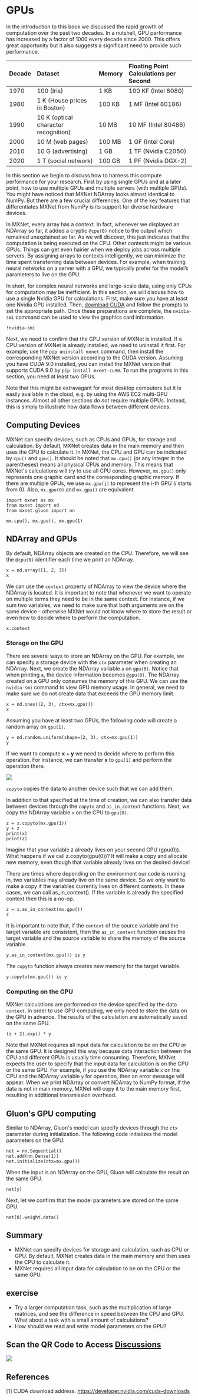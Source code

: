 # GPUs

In the introduction to this book we discussed the rapid growth of computation over the past two decades. In a nutshell, GPU performance has increased by a factor of 1000 every decade since 2000. This offers great opportunity but it also suggests a significant need to provide such performance. 

|Decade|Dataset|Memory|Floating Point Calculations per Second|
|:--|:-|:-|:-|
|1970|100 (Iris)|1 KB|100 KF (Intel 8080)|
|1980|1 K (House prices in Boston)|100 KB|1 MF (Intel 80186)|
|1990|10 K (optical character recognition)|10 MB|10 MF (Intel 80486)|
|2000|10 M (web pages)|100 MB|1 GF (Intel Core)|
|2010|10 G (advertising)|1 GB|1 TF (Nvidia C2050)|
|2020|1 T (social network)|100 GB|1 PF (Nvidia DGX-2)|

In this section we begin to discuss how to harness this compute performance for your research. First by using single GPUs and at a later point, how to use multiple GPUs and multiple servers (with multiple GPUs). You might have noticed that MXNet NDArray looks almost identical to NumPy. But there are a few crucial differences. One of the key features that differentiates MXNet from NumPy is its support for diverse hardware devices.

In MXNet, every array has a context. In fact, whenever we displayed an NDArray so far, it added a cryptic `@cpu(0)` notice to the output which remained unexplained so far. As we will discover, this just indicates that the computation is being executed on the CPU. Other contexts might be various GPUs. Things can get even hairier when we deploy jobs across multiple servers. By assigning arrays to contexts intelligently, we can minimize the time spent transferring data between devices. For example, when training neural networks on a server with a GPU, we typically prefer for the model’s parameters to live on the GPU. 

In short, for complex neural networks and large-scale data, using only CPUs for computation may be inefficient. In this section, we will discuss how to use a single Nvidia GPU for calculations. First, make sure you have at least one Nvidia GPU installed. Then, [download CUDA](https://developer.nvidia.com/cuda-downloads) and follow the prompts to set the appropriate path. Once these preparations are complete, the `nvidia-smi` command can be used to view the graphics card information.

```{.python .input  n=1}
!nvidia-smi
```

Next, we need to confirm that the GPU version of MXNet is installed. If a CPU version of MXNet is already installed, we need to uninstall it first. For example, use the `pip uninstall mxnet` command, then install the corresponding MXNet version according to the CUDA version. Assuming you have CUDA 9.0 installed, you can install the MXNet version that supports CUDA 9.0 by `pip install mxnet-cu90`. To run the programs in this section, you need at least two GPUs.

Note that this might be extravagant for most desktop computers but it is easily available in the cloud, e.g. by using the AWS EC2 multi-GPU instances. Almost all other sections do *not* require multiple GPUs. Instead, this is simply to illustrate how data flows between different devices. 

## Computing Devices

MXNet can specify devices, such as CPUs and GPUs, for storage and calculation. By default, MXNet creates data in the main memory and then uses the CPU to calculate it. In MXNet, the CPU and GPU can be indicated by `cpu()` and `gpu()`. It should be noted that `mx.cpu()` (or any integer in the parentheses) means all physical CPUs and memory. This means that MXNet's calculations will try to use all CPU cores. However, `mx.gpu()` only represents one graphic card and the corresponding graphic memory. If there are multiple GPUs, we use `mx.gpu(i)` to represent the $i$-th GPU ($i$ starts from 0). Also, `mx.gpu(0)` and `mx.gpu()` are equivalent.

```{.python .input}
import mxnet as mx
from mxnet import nd
from mxnet.gluon import nn

mx.cpu(), mx.gpu(), mx.gpu(1)
```

## NDArray and GPUs

By default, NDArray objects are created on the CPU. Therefore, we will see the `@cpu(0)` identifier each time we print an NDArray.

```{.python .input  n=4}
x = nd.array([1, 2, 3])
x
```

We can use the `context` property of NDArray to view the device where the NDArray is located. It is important to note that whenever we want to operate on multiple terms they need to be in the same context. For instance, if we sum two variables, we need to make sure that both arguments are on the same device - otherwise MXNet would not know where to store the result or even how to decide where to perform the computation. 

```{.python .input}
x.context
```

### Storage on the GPU

There are several ways to store an NDArray on the GPU. For example, we can specify a storage device with the `ctx` parameter when creating an NDArray. Next, we create the NDArray variable `a` on `gpu(0)`. Notice that when printing `a`, the device information becomes `@gpu(0)`. The NDArray created on a GPU only consumes the memory of this GPU. We can use the `nvidia-smi` command to view GPU memory usage. In general, we need to make sure we do not create data that exceeds the GPU memory limit.

```{.python .input  n=5}
x = nd.ones((2, 3), ctx=mx.gpu())
x
```

Assuming you have at least two GPUs, the following code will create a random array on `gpu(1)`.

```{.python .input}
y = nd.random.uniform(shape=(2, 3), ctx=mx.gpu(1))
y
```

If we want to compute $\mathbf{x} + \mathbf{y}$ we need to decide where to perform this operation. For instance, we can transfer $\mathbf{x}$ to `gpu(1)` and perform the operation there. 

![](../img/copyto.svg)

`copyto` copies the data to another device such that we can add them. 

In addition to that specified at the time of creation, we can also transfer data between devices through the `copyto` and `as_in_context` functions. Next, we copy the NDArray variable `x` on the CPU to `gpu(0)`.

```{.python .input  n=7}
z = x.copyto(mx.gpu(1))
y + z
print(x)
print(z)
```

Imagine that your variable z already lives on your second GPU (gpu(0)). What happens if we call z.copyto(gpu(0))? It will make a copy and allocate new memory, even though that variable already lives on the desired device!

There are times where depending on the environment our code is running in, two variables may already live on the same device. So we only want to make a copy if the variables currently lives on different contexts. In these cases, we can call as_in_context(). If the variable is already the specified context then this is a no-op.

```{.python .input}
z = x.as_in_context(mx.gpu())
z
```

It is important to note that, if the `context` of the source variable and the target variable are consistent, then the `as_in_context` function causes the target variable and the source variable to share the memory of the source variable.

```{.python .input  n=8}
y.as_in_context(mx.gpu()) is y
```

The `copyto` function always creates new memory for the target variable.

```{.python .input}
y.copyto(mx.gpu()) is y
```

### Computing on the GPU

MXNet calculations are performed on the device specified by the data `context`. In order to use GPU computing, we only need to store the data on the GPU in advance. The results of the calculation are automatically saved on the same GPU.

```{.python .input  n=9}
(z + 2).exp() * y
```

Note that MXNet requires all input data for calculation to be on the CPU or the same GPU. It is designed this way because data interaction between the CPU and different GPUs is usually time consuming. Therefore, MXNet expects the user to specify that the input data for calculation is on the CPU or the same GPU. For example, if you use the NDArray variable `x` on the CPU and the NDArray variable `y` for operation, then an error message will appear. When we print NDArray or convert NDArray to NumPy format, if the data is not in main memory, MXNet will copy it to the main memory first, resulting in additional transmission overhead.

## Gluon's GPU computing

Similar to NDArray, Gluon's model can specify devices through the `ctx` parameter during initialization. The following code initializes the model parameters on the GPU.

```{.python .input  n=12}
net = nn.Sequential()
net.add(nn.Dense(1))
net.initialize(ctx=mx.gpu())
```

When the input is an NDArray on the GPU, Gluon will calculate the result on the same GPU.

```{.python .input  n=13}
net(y)
```

Next, let we confirm that the model parameters are stored on the same GPU.

```{.python .input  n=14}
net[0].weight.data()
```

## Summary

* MXNet can specify devices for storage and calculation, such as CPU or GPU. By default, MXNet creates data in the main memory and then uses the CPU to calculate it.
* MXNet requires all input data for calculation to be on the CPU or the same GPU.

## exercise

* Try a larger computation task, such as the multiplication of large matrices, and see the difference in speed between the CPU and GPU. What about a task with a small amount of calculations?
* How should we read and write model parameters on the GPU?

## Scan the QR Code to Access [Discussions](https://discuss.gluon.ai/t/topic/988)

![](../img/qr_use-gpu.svg)


## References

[1] CUDA download address. https://developer.nvidia.com/cuda-downloads
